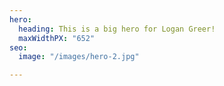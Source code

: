 ```yaml
---
hero:
  heading: This is a big hero for Logan Greer!
  maxWidthPX: "652"
seo:
  image: "/images/hero-2.jpg"

---
```

